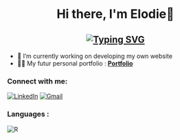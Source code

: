<h1 align="center"> Hi there, I'm Elodie👋 </h1>
<h2 align="center"> <a href="https://git.io/typing-svg"><img src="https://readme-typing-svg.demolab.com?font=Source+Code+Pro&weight=200&pause=1000&color=F765CD&random=false&width=435&lines=Bioinformatics+engineer+%3A)" alt="Typing SVG" /></a> </h2>

- 🔭 I’m currently working on developing my own website
- 👨‍💻 My futur personal portfolio : **<a href="****" target="_blank">Portfolio</a>**



<h3 align="left">Connect with me:</h3>
<div align="left">
  <a href="https://www.linkedin.com/in/elodie-babina/"><img alt="LinkedIn" src="https://img.shields.io/badge/linkedin-%230077B5.svg?style=for-the-badge&logo=linkedin&logoColor=white"/></a>
  <a href="mailto:elodiebabina@gmail.com"><img alt="Gmail" src="https://img.shields.io/badge/Gmail-D14836?style=for-the-badge&logo=gmail&logoColor=white"/></a>
</div>

<h3 align="left">Languages :</h3>
<div align="left">
  <img alt="R" src="https://img.shields.io/badge/R-276DC3?style=for-the-badge&logo=r&logoColor=white"/>
</div>


